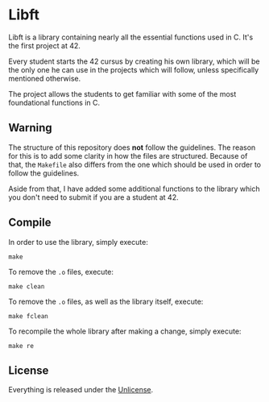 # Libft
Libft is a library containing nearly all the essential functions used in C. It's the first project at 42.

Every student starts the 42 cursus by creating his own library, which will be the only one he can use in the projects which will follow, unless specifically mentioned otherwise.

The project allows the students to get familiar with some of the most foundational functions in C.

## Warning
The structure of this repository does **not** follow the guidelines. The reason for this is to add some clarity in how the files are structured. Because of that, the ```Makefile``` also differs from the one which should be used in order to follow the guidelines.

Aside from that, I have added some additional functions to the library which you don't need to submit if you are a student at 42.

## Compile
In order to use the library, simply execute:
```
make
```

To remove the ```.o``` files, execute:
```
make clean
``` 

To remove the ```.o``` files, as well as the library itself, execute:
```
make fclean
```

To recompile the whole library after making a change, simply execute:
```
make re
```

## License
Everything is released under the [Unlicense](https://github.com/maxdesalle/42/blob/main/LICENSE).

